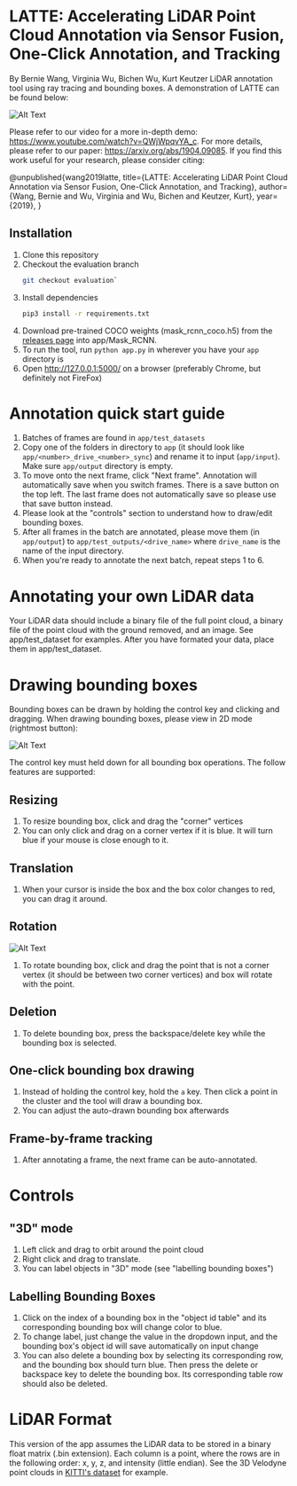 # LATTE: Accelerating LiDAR Point Cloud Annotation via Sensor Fusion, One-Click Annotation, and Tracking

By Bernie Wang, Virginia Wu, Bichen Wu, Kurt Keutzer
LiDAR annotation tool using ray tracing and bounding boxes. A demonstration of LATTE can be found below:

![Alt Text](https://github.com/bernwang/LiDAR-annotator/blob/evaluation/gifs/step1.gif)

Please refer to our video for a more in-depth demo: https://www.youtube.com/watch?v=QWjWpqvYA_c. For more details, please refer to our paper: https://arxiv.org/abs/1904.09085. If you find this work useful for your research, please consider citing:

   @unpublished{wang2019latte,
        title={LATTE: Accelerating LiDAR Point Cloud Annotation via Sensor Fusion, One-Click Annotation, and Tracking},
        author={Wang, Bernie and Wu, Virginia and Wu, Bichen and Keutzer, Kurt},
        year={2019},
    }

## Installation
1. Clone this repository
2. Checkout the evaluation branch
   ```bash
   git checkout evaluation`
   ```
2. Install dependencies
   ```bash
   pip3 install -r requirements.txt
   ```
3. Download pre-trained COCO weights (mask_rcnn_coco.h5) from the [releases page](https://github.com/matterport/Mask_RCNN/releases) into app/Mask_RCNN.
4. To run the tool, run `python app.py` in wherever you have your `app` directory is
5. Open http://127.0.0.1:5000/ on a browser (preferably Chrome, but definitely not FireFox)

# Annotation quick start guide
1. Batches of frames are found in `app/test_datasets`
2. Copy one of the folders in directory to `app` (it should look like `app/<number>_drive_<number>_sync`) and rename it to input (`app/input`). Make sure `app/output` directory is empty. 
4. To move onto the next frame, click "Next frame". Annotation will automatically save when you switch frames. There is a save button on the top left. The last frame does not automatically save so please use that save button instead. 
5. Please look at the "controls" section to understand how to draw/edit bounding boxes. 
6. After all frames in the batch are annotated, please move them (in `app/output`) to `app/test_outputs/<drive_name>` where `drive_name` is the name of the input directory.
7. When you're ready to annotate the next batch, repeat steps 1 to 6.

# Annotating your own LiDAR data
Your LiDAR data should include a binary file of the full point cloud, a binary file of the point cloud with the ground removed, and an image. See app/test_dataset for examples. After you have formated your data, place them in app/test_dataset. 

# Drawing bounding boxes
Bounding boxes can be drawn by holding the control key and clicking and dragging. When drawing bounding boxes, please view in 2D mode (rightmost button): 

![Alt Text](https://github.com/bernwang/LiDAR-annotator/blob/evaluation/images/different_modes.png)

The control key must held down for all bounding box operations. The follow features are supported:
## Resizing
1. To resize bounding box, click and drag the "corner" vertices
2. You can only click and drag on a corner vertex if it is blue. It will turn blue if your mouse is close enough to it. 

## Translation
1. When your cursor is inside the box and the box color changes to red, you can drag it around. 

## Rotation

![Alt Text](https://github.com/bernwang/LiDAR-annotator/blob/evaluation/images/bounding_box.png)

1. To rotate bounding box, click and drag the point that is not a corner vertex (it should be between two corner vertices) and box will rotate with the point. 

## Deletion
1. To delete bounding box, press the backspace/delete key while the bounding box is selected. 

## One-click bounding box drawing
1. Instead of holding the control key, hold the `a` key. Then click a point in the cluster and the tool will draw a bounding box. 
2. You can adjust the auto-drawn bounding box afterwards

## Frame-by-frame tracking
1. After annotating a frame, the next frame can be auto-annotated. 

# Controls
## "3D" mode
1. Left click and drag to orbit around the point cloud
2. Right click and drag to translate.
3. You can label objects in "3D" mode (see "labelling bounding boxes")

## Labelling Bounding Boxes
1. Click on the index of a bounding box in the "object id table" and its corresponding bounding box will change color to blue.
2. To change label, just change the value in the dropdown input, and the bounding box's object id will save automatically on input change
3. You can also delete a bounding box by selecting its corresponding row, and the bounding box should turn blue. Then press the delete or backspace key to delete the bounding box. Its corresponding table row should also be deleted. 

# LiDAR Format
This version of the app assumes the LiDAR data to be stored in a binary float matrix (.bin extension). 
Each column is a point, where the rows are in the following order: x, y, z, and intensity (little endian).
See the 3D Velodyne point clouds in [KITTI's dataset](http://www.cvlibs.net/datasets/kitti/raw_data.php) for example. 
